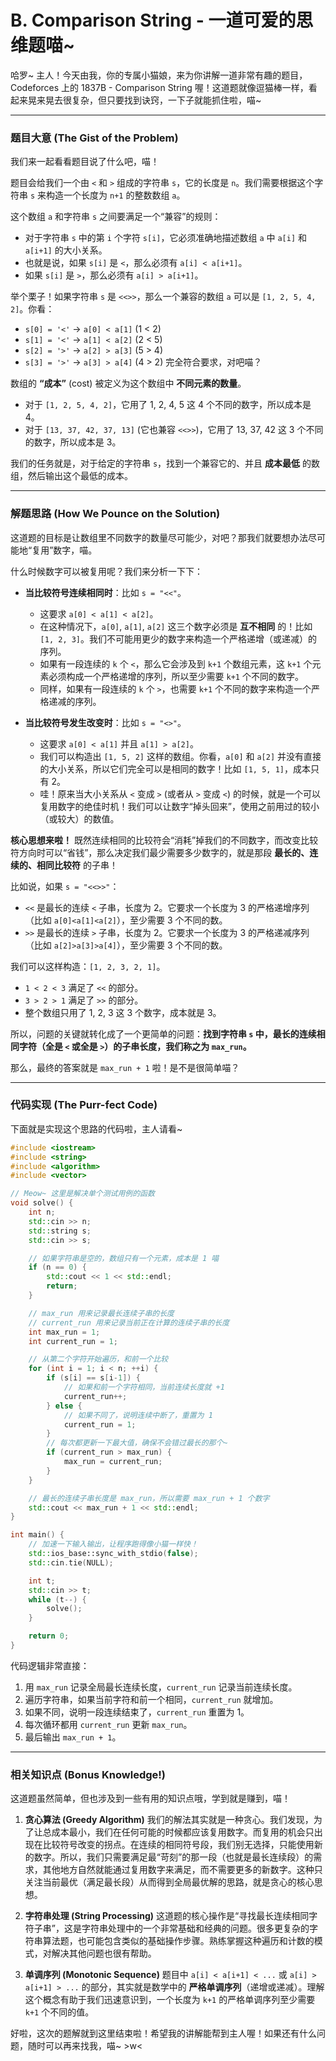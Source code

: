 # B. Comparison String - 一道可爱的思维题喵~

哈罗~ 主人！今天由我，你的专属小猫娘，来为你讲解一道非常有趣的题目，Codeforces 上的 1837B - Comparison String 喔！这道题就像逗猫棒一样，看起来晃来晃去很复杂，但只要找到诀窍，一下子就能抓住啦，喵~

---

### 题目大意 (The Gist of the Problem)

我们来一起看看题目说了什么吧，喵！

题目会给我们一个由 `<` 和 `>` 组成的字符串 `s`，它的长度是 `n`。我们需要根据这个字符串 `s` 来构造一个长度为 `n+1` 的整数数组 `a`。

这个数组 `a` 和字符串 `s` 之间要满足一个“兼容”的规则：
- 对于字符串 `s` 中的第 `i` 个字符 `s[i]`，它必须准确地描述数组 `a` 中 `a[i]` 和 `a[i+1]` 的大小关系。
- 也就是说，如果 `s[i]` 是 `<`，那么必须有 `a[i] < a[i+1]`。
- 如果 `s[i]` 是 `>`，那么必须有 `a[i] > a[i+1]`。

举个栗子！如果字符串 `s` 是 `<<>>`，那么一个兼容的数组 `a` 可以是 `[1, 2, 5, 4, 2]`。你看：
- `s[0] = '<'` -> `a[0] < a[1]` (1 < 2)
- `s[1] = '<'` -> `a[1] < a[2]` (2 < 5)
- `s[2] = '>'` -> `a[2] > a[3]` (5 > 4)
- `s[3] = '>'` -> `a[3] > a[4]` (4 > 2)
完全符合要求，对吧喵？

数组的 **“成本”** (cost) 被定义为这个数组中 **不同元素的数量**。
- 对于 `[1, 2, 5, 4, 2]`，它用了 1, 2, 4, 5 这 4 个不同的数字，所以成本是 4。
- 对于 `[13, 37, 42, 37, 13]` (它也兼容 `<<>>`)，它用了 13, 37, 42 这 3 个不同的数字，所以成本是 3。

我们的任务就是，对于给定的字符串 `s`，找到一个兼容它的、并且 **成本最低** 的数组，然后输出这个最低的成本。

---

### 解题思路 (How We Pounce on the Solution)

这道题的目标是让数组里不同数字的数量尽可能少，对吧？那我们就要想办法尽可能地“复用”数字，喵。

什么时候数字可以被复用呢？我们来分析一下下：

- **当比较符号连续相同时**：比如 `s = "<<"`。
  - 这要求 `a[0] < a[1] < a[2]`。
  - 在这种情况下，`a[0]`, `a[1]`, `a[2]` 这三个数字必须是 **互不相同** 的！比如 `[1, 2, 3]`。我们不可能用更少的数字来构造一个严格递增（或递减）的序列。
  - 如果有一段连续的 `k` 个 `<`，那么它会涉及到 `k+1` 个数组元素，这 `k+1` 个元素必须构成一个严格递增的序列，所以至少需要 `k+1` 个不同的数字。
  - 同样，如果有一段连续的 `k` 个 `>`，也需要 `k+1` 个不同的数字来构造一个严格递减的序列。

- **当比较符号发生改变时**：比如 `s = "<>"`。
  - 这要求 `a[0] < a[1]` 并且 `a[1] > a[2]`。
  - 我们可以构造出 `[1, 5, 2]` 这样的数组。你看，`a[0]` 和 `a[2]` 并没有直接的大小关系，所以它们完全可以是相同的数字！比如 `[1, 5, 1]`，成本只有 2。
  - 哇！原来当大小关系从 `<` 变成 `>` (或者从 `>` 变成 `<`) 的时候，就是一个可以复用数字的绝佳时机！我们可以让数字“掉头回来”，使用之前用过的较小（或较大）的数值。

**核心思想来啦！**
既然连续相同的比较符会“消耗”掉我们的不同数字，而改变比较符方向时可以“省钱”，那么决定我们最少需要多少数字的，就是那段 **最长的、连续的、相同比较符** 的子串！

比如说，如果 `s = "<<>>"`：
- `<<` 是最长的连续 `<` 子串，长度为 2。它要求一个长度为 3 的严格递增序列（比如 `a[0]<a[1]<a[2]`），至少需要 3 个不同的数。
- `>>` 是最长的连续 `>` 子串，长度为 2。它要求一个长度为 3 的严格递减序列（比如 `a[2]>a[3]>a[4]`），至少需要 3 个不同的数。

我们可以这样构造：`[1, 2, 3, 2, 1]`。
- `1 < 2 < 3` 满足了 `<<` 的部分。
- `3 > 2 > 1` 满足了 `>>` 的部分。
- 整个数组只用了 1, 2, 3 这 3 个数字，成本就是 3。

所以，问题的关键就转化成了一个更简单的问题：**找到字符串 `s` 中，最长的连续相同字符（全是 `<` 或全是 `>`）的子串长度，我们称之为 `max_run`。**

那么，最终的答案就是 `max_run + 1` 啦！是不是很简单喵？

---

### 代码实现 (The Purr-fect Code)

下面就是实现这个思路的代码啦，主人请看~

```cpp
#include <iostream>
#include <string>
#include <algorithm>
#include <vector>

// Meow~ 这里是解决单个测试用例的函数
void solve() {
    int n;
    std::cin >> n;
    std::string s;
    std::cin >> s;

    // 如果字符串是空的，数组只有一个元素，成本是 1 喵
    if (n == 0) {
        std::cout << 1 << std::endl;
        return;
    }

    // max_run 用来记录最长连续子串的长度
    // current_run 用来记录当前正在计算的连续子串的长度
    int max_run = 1;
    int current_run = 1;

    // 从第二个字符开始遍历，和前一个比较
    for (int i = 1; i < n; ++i) {
        if (s[i] == s[i-1]) {
            // 如果和前一个字符相同，当前连续长度就 +1
            current_run++;
        } else {
            // 如果不同了，说明连续中断了，重置为 1
            current_run = 1;
        }
        // 每次都更新一下最大值，确保不会错过最长的那个~
        if (current_run > max_run) {
            max_run = current_run;
        }
    }

    // 最长的连续子串长度是 max_run，所以需要 max_run + 1 个数字
    std::cout << max_run + 1 << std::endl;
}

int main() {
    // 加速一下输入输出，让程序跑得像小猫一样快！
    std::ios_base::sync_with_stdio(false);
    std::cin.tie(NULL);

    int t;
    std::cin >> t;
    while (t--) {
        solve();
    }

    return 0;
}
```

代码逻辑非常直接：
1.  用 `max_run` 记录全局最长连续长度，`current_run` 记录当前连续长度。
2.  遍历字符串，如果当前字符和前一个相同，`current_run` 就增加。
3.  如果不同，说明一段连续结束了，`current_run` 重置为 1。
4.  每次循环都用 `current_run` 更新 `max_run`。
5.  最后输出 `max_run + 1`。

---

### 相关知识点 (Bonus Knowledge!)

这道题虽然简单，但也涉及到一些有用的知识点哦，学到就是赚到，喵！

1.  **贪心算法 (Greedy Algorithm)**
    我们的解法其实就是一种贪心。我们发现，为了让总成本最小，我们在任何可能的时候都应该复用数字。而复用的机会只出现在比较符号改变的拐点。在连续的相同符号段，我们别无选择，只能使用新的数字。所以，我们只需要满足最“苛刻”的那一段（也就是最长连续段）的需求，其他地方自然就能通过复用数字来满足，而不需要更多的新数字。这种只关注当前最优（满足最长段）从而得到全局最优解的思路，就是贪心的核心思想。

2.  **字符串处理 (String Processing)**
    这道题的核心操作是“寻找最长连续相同字符子串”，这是字符串处理中的一个非常基础和经典的问题。很多更复杂的字符串算法题，也可能包含类似的基础操作步骤。熟练掌握这种遍历和计数的模式，对解决其他问题也很有帮助。

3.  **单调序列 (Monotonic Sequence)**
    题目中 `a[i] < a[i+1] < ...` 或 `a[i] > a[i+1] > ...` 的部分，其实就是数学中的 **严格单调序列**（递增或递减）。理解这个概念有助于我们迅速意识到，一个长度为 `k+1` 的严格单调序列至少需要 `k+1` 个不同的值。

好啦，这次的题解就到这里结束啦！希望我的讲解能帮到主人喔！如果还有什么问题，随时可以再来找我，喵~ >w<